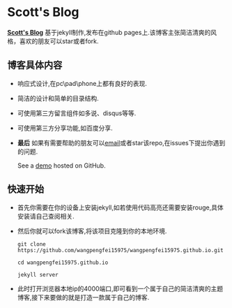 # Scott's Blog

**[Scott's Blog](http://www.chengfeilong.com/)** 基于jekyll制作,发布在github pages上.该博客主张简洁清爽的风格，喜欢的朋友可以star或者fork.

## 博客具体内容

* 响应式设计,在pc\pad\phone上都有良好的表现.
* 简洁的设计和简单的目录结构.
* 可使用第三方留言组件如多说、disqus等等.
* 可使用第三方分享功能,如百度分享.
* **最后** 如果有需要帮助的朋友可以[email](mailto:me@chengfeilong.com)或者star该repo,在issues下提出你遇到的问题.

  See a [demo](http://www.chengfeilong.com/) hosted on GitHub.

## 快速开始

* 首先你需要在你的设备上安装jekyll,如若使用代码高亮还需要安装rouge,具体安装请自己查阅相关.

* 然后你就可以fork该博客,将该项目克隆到你的本地环境.

   `git clone https://github.com/wangpengfei15975/wangpengfei15975.github.io.git`

   `cd wangpengfei15975.github.io`

   `jekyll server`

* 此时打开浏览器本地ip的4000端口,即可看到一个属于自己的简洁清爽的主题博客,接下来要做的就是打造一款属于自己的博客.
